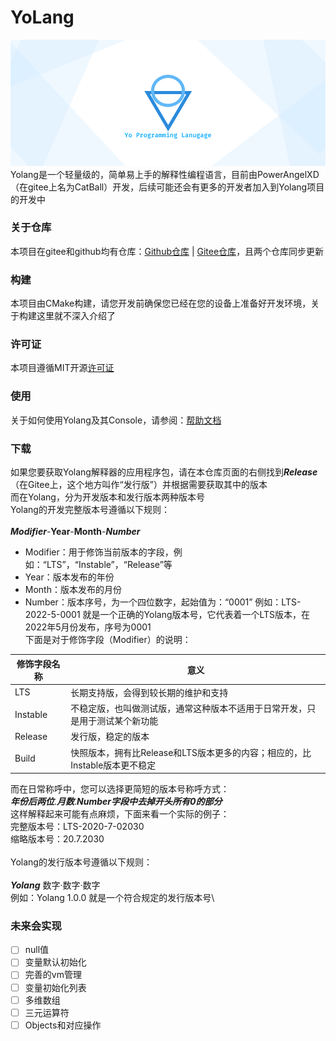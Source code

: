 # YoLang
![yopic.png](yopic.png)
Yolang是一个轻量级的，简单易上手的解释性编程语言，目前由PowerAngelXD（在gitee上名为CatBall）开发，后续可能还会有更多的开发者加入到Yolang项目的开发中
### 关于仓库
本项目在gitee和github均有仓库：[Github仓库](https://github.com/PowerAngelXD/YoLang) | [Gitee仓库](https://gitee.com/catball0x00/YoLang)，且两个仓库同步更新
### 构建
本项目由CMake构建，请您开发前确保您已经在您的设备上准备好开发环境，关于构建这里就不深入介绍了
### 许可证
本项目遵循MIT开源[许可证](LICENSE)
### 使用
关于如何使用Yolang及其Console，请参阅：[帮助文档](docs/usehelp.md)
### 下载
如果您要获取Yolang解释器的应用程序包，请在本仓库页面的右侧找到***Release***（在Gitee上，这个地方叫作“发行版”）并根据需要获取其中的版本\
而在Yolang，分为开发版本和发行版本两种版本号\
Yolang的开发完整版本号遵循以下规则：\
\
***Modifier***-**Year**-**Month**-***Number***
- Modifier：用于修饰当前版本的字段，例如：“LTS”，“Instable”，“Release”等
- Year：版本发布的年份
- Month：版本发布的月份
- Number：版本序号，为一个四位数字，起始值为：“0001”
例如：LTS-2022-5-0001 就是一个正确的Yolang版本号，它代表着一个LTS版本，在2022年5月份发布，序号为0001\
下面是对于修饰字段（Modifier）的说明：

|修饰字段名称|意义|
|-------|-------|
|LTS|长期支持版，会得到较长期的维护和支持|
|Instable|不稳定版，也叫做测试版，通常这种版本不适用于日常开发，只是用于测试某个新功能|
|Release|发行版，稳定的版本|
|Build|快照版本，拥有比Release和LTS版本更多的内容；相应的，比Instable版本更不稳定|

而在日常称呼中，您可以选择更简短的版本号称呼方式：\
***年份后两位***.***月数***.***Number字段中去掉开头所有0的部分***\
这样解释起来可能有点麻烦，下面来看一个实际的例子：\
完整版本号：LTS-2020-7-02030\
缩略版本号：20.7.2030\
\
Yolang的发行版本号遵循以下规则：\
\
***Yolang*** 数字·数字·数字\
例如：Yolang 1.0.0  就是一个符合规定的发行版本号\

### 未来会实现
- [ ] null值
- [ ] 变量默认初始化
- [ ] 完善的vm管理
- [ ] 变量初始化列表
- [ ] 多维数组
- [ ] 三元运算符
- [ ] Objects和对应操作